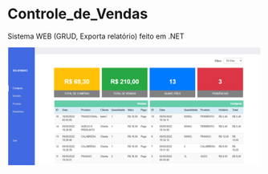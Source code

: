 # Controle_de_Vendas
Sistema WEB (GRUD, Exporta relatório) feito em .NET 



![Telas](https://github.com/cinthiabs/Controle_de_Vendas/blob/main/Telas/Home.png)
